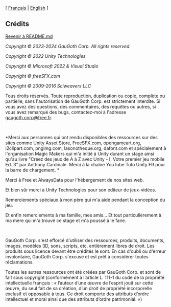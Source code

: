 [ [Français](copyrights-fr.md) | [English](copyrights.md) ]

## Crédits
[Revenir à README.md](README-fr.md)

*Copyright © 2023-2024 GauGoth Corp. All rights reserved.*

*Copyright © 2022 Unity Technologies*

*Copyright © Microsoft 2022 & Visual Studio*

*Copyright © freeSFX.com*

*Copyright © 2009-2016 Sciweavers LLC*


Tous droits réservés. Toute reproduction, duplication ou copie, complète ou partielle, sans l'autorisation de GauGoth Corp. est strictement interdite. 
Si vous avez des questions, des commentaires, des requêtes ou autres, si vous avez remarqué des bugs, contactez-moi à l'adresse gaugoth.corp@free.fr. 
<p>&nbsp;</p>


*Merci aux personnes qui ont rendu disponibles des ressources sur des sites comme Unity Asset Store,
FreeSFX.com, opengameart.org, i2clipart.com, pngimg.com, lasonotheque.org, dafont.com et spécialement à l'organisation Magic Makers qui m'a initié à Unity durant un stage ainsi qu'au livre "Créez des jeux de A à Z avec Unity - I. Votre premier jeu mobile Ed. 3" par Anthony Cardinale. Merci à la chaîne YouTube Tuto Unity FR pour la barre de chargement. *

Merci à Free et AlwaysData pour l'hébergement de nos sites web.

Et bien sûr merci à Unity Technologies pour son éditeur de jeux-vidéos.

Remerciements spéciaux à mon père qui m'a aidé pendant la conception du jeu.

Et enfin remerciements à ma famille, mes amis... Et tout particulièrement à ma mère qui m'a trouvé ce stage et m'a poussé à le faire.
<p>&nbsp;</p>
 

GauGoth Corp. s'est efforcé d'utiliser des ressources, produits, documents, images, modèles 3D, sons, scripts, etc. entièrement libres de droit. Les produits sous licence devant être crédités le sont. En cas d'oubli ou d'erreur involontaire, GauGoth Corp. s'excuse et est prêt à considérer toutes réclamations.

Toutes les autres ressources ont été créées par GauGoth Corp. et sont de fait sous copyright (conformément à l’article L. 111-1 du code de la propriété intellectuelle français : « l’auteur d’une œuvre de l’esprit jouit sur cette œuvre, du seul fait de sa création, d’un droit de propriété incorporelle exclusif et opposable à tous. Ce droit comporte des attributs d’ordre intellectuel et moral ainsi que des attributs d’ordre patrimonial. »)

